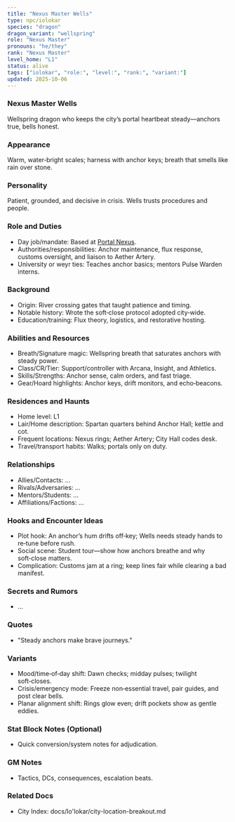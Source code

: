 ```yaml
---
title: "Nexus Master Wells"
type: npc/iolokar
species: "dragon"
dragon_variant: "wellspring"
role: "Nexus Master"
pronouns: "he/they"
rank: "Nexus Master"
level_home: "L1"
status: alive
tags: ["iolokar", "role:", "level:", "rank:", "variant:"]
updated: 2025-10-06
---
```

### Nexus Master Wells

Wellspring dragon who keeps the city’s portal heartbeat steady—anchors true, bells honest.

### Appearance

Warm, water‑bright scales; harness with anchor keys; breath that smells like rain over stone.

### Personality

Patient, grounded, and decisive in crisis. Wells trusts procedures and people.

### Role and Duties

- Day job/mandate: Based at [Portal Nexus](docs/Io'lokar/Locations/portal-nexus.md).
- Authorities/responsibilities: Anchor maintenance, flux response, customs oversight, and liaison to Aether Artery.
- University or weyr ties: Teaches anchor basics; mentors Pulse Warden interns.

### Background

- Origin: River crossing gates that taught patience and timing.
- Notable history: Wrote the soft‑close protocol adopted city‑wide.
- Education/training: Flux theory, logistics, and restorative hosting.

### Abilities and Resources

- Breath/Signature magic: Wellspring breath that saturates anchors with steady power.
- Class/CR/Tier: Support/controller with Arcana, Insight, and Athletics.
- Skills/Strengths: Anchor sense, calm orders, and fast triage.
- Gear/Hoard highlights: Anchor keys, drift monitors, and echo‑beacons.

### Residences and Haunts

- Home level: L1
- Lair/Home description: Spartan quarters behind Anchor Hall; kettle and cot.
- Frequent locations: Nexus rings; Aether Artery; City Hall codes desk.
- Travel/transport habits: Walks; portals only on duty.

### Relationships

- Allies/Contacts: ...
- Rivals/Adversaries: ...
- Mentors/Students: ...
- Affiliations/Factions: ...

### Hooks and Encounter Ideas

 - Plot hook: An anchor’s hum drifts off‑key; Wells needs steady hands to re‑tune before rush.
 - Social scene: Student tour—show how anchors breathe and why soft‑close matters.
 - Complication: Customs jam at a ring; keep lines fair while clearing a bad manifest.

### Secrets and Rumors

- ...

### Quotes

- "Steady anchors make brave journeys."

### Variants

 - Mood/time‑of‑day shift: Dawn checks; midday pulses; twilight soft‑closes.
 - Crisis/emergency mode: Freeze non‑essential travel, pair guides, and post clear bells.
 - Planar alignment shift: Rings glow even; drift pockets show as gentle eddies.

### Stat Block Notes (Optional)

- Quick conversion/system notes for adjudication.

### GM Notes

- Tactics, DCs, consequences, escalation beats.

### Related Docs

- City Index: docs/Io'lokar/city-location-breakout.md
